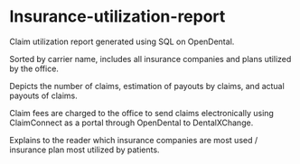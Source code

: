 # Insurance-utilization-report
Claim utilization report generated using SQL on OpenDental. 

Sorted by carrier name, includes all insurance companies and plans utilized by the office. 

Depicts the number of claims, estimation of payouts by claims, and actual payouts of claims. 

Claim fees are charged to the office to send claims electronically using ClaimConnect as a portal through OpenDental to DentalXChange.

Explains to the reader which insurance companies are most used / insurance plan most utilized by patients. 

